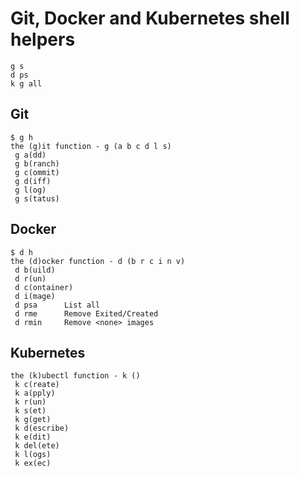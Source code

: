 # Git, Docker and Kubernetes shell helpers

```
g s
d ps
k g all
```

## Git

```
$ g h
the (g)it function - g (a b c d l s)
 g a(dd)
 g b(ranch)
 g c(ommit)
 g d(iff)
 g l(og)
 g s(tatus)
```

## Docker

```
$ d h
the (d)ocker function - d (b r c i n v)
 d b(uild)
 d r(un)
 d c(ontainer)
 d i(mage)
 d psa      List all
 d rme      Remove Exited/Created
 d rmin     Remove <none> images
```

## Kubernetes

```
the (k)ubectl function - k ()
 k c(reate)
 k a(pply)
 k r(un)
 k s(et)
 k g(get)
 k d(escribe)
 k e(dit)
 k del(ete)
 k l(ogs)
 k ex(ec)
```
